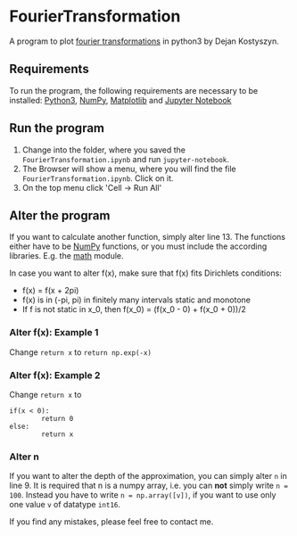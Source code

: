 # FourierTransformation
A program to plot [fourier transformations](https://doi.org/10.1016/B978-044450871-3/50107-8) in python3 by Dejan Kostyszyn.
## Requirements
To run the program, the following requirements are necessary to be installed:
[Python3](https://www.python.org/Python3), [NumPy](http://www.numpy.org/), [Matplotlib](https://matplotlib.org/) and [Jupyter Notebook](https://jupyter.org/) 
## Run the program
1. Change into the folder, where you saved the ```FourierTransformation.ipynb``` and run ```jupyter-notebook```.
1. The Browser will show a menu, where you will find the file ```FourierTransformation.ipynb```. Click on it.
1. On the top menu click 'Cell -> Run All'
## Alter the program
If you want to calculate another function, simply alter line 13. The functions either have to be [NumPy](http://www.numpy.org/) functions, or you must include the according libraries. E.g. the [math](https://docs.python.org/3/library/math.html) module.

In case you want to alter f(x), make sure that f(x) fits Dirichlets conditions:

* f(x) = f(x + 2pi)
* f(x) is in (-pi, pi) in finitely many intervals static and monotone
* If f is not static in x_0, then f(x_0) = (f(x_0 - 0) + f(x_0 + 0))/2

### Alter f(x): Example 1
Change
```return x```
to
```return np.exp(-x)```
### Alter f(x): Example 2
Change ```return x``` to
```
if(x < 0):
        return 0
else:
        return x
```
### Alter n
If you want to alter the depth of the approximation, you can simply alter ```n``` in line 9. It is required that n is a numpy array, i.e. you can **not** simply write ```n = 100```. Instead you have to write ```n = np.array([v])```, if you want to use only one value ```v``` of datatype ```int16```.


If you find any mistakes, please feel free to contact me.
